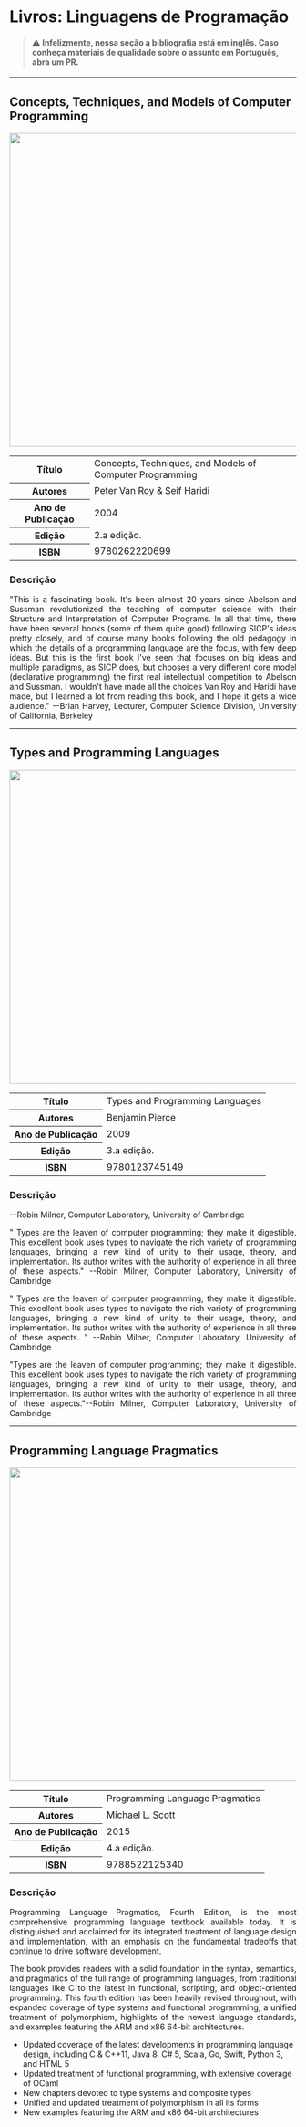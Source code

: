 # Livros: Linguagens de Programação

> #### ⚠️ Infelizmente, nessa seção a bibliografia está em inglês. Caso conheça materiais de qualidade sobre o assunto em Português, abra um PR.

<hr>

## Concepts, Techniques, and Models of Computer Programming

<p align="center">
  <img src="https://github.com/Universidade-Livre/ciencia-da-computacao/assets/30880723/cd239f3f-04a6-4932-9c45-ed7e7104ee0d" width="550px">
</p>

<table align="center">
    <tr>
        <th>Título</th>
        <td>Concepts, Techniques, and Models of Computer Programming</td>
    </tr>
    <tr>
        <th>Autores</th>
        <td>Peter Van Roy & Seif Haridi</td>
    </tr>
    <tr>
        <th>Ano de Publicação</th>
        <td>2004</td>
    </tr>
    <tr>
        <th>Edição</th>
        <td>2.a edição.</td>
    </tr>
    <tr>
        <th>ISBN</th>
        <td>9780262220699</td>
    </tr>
</table>

### Descrição

<p align="justify">
"This is a fascinating book. It's been almost 20 years since Abelson and Sussman revolutionized the teaching of computer science with their Structure and Interpretation of Computer Programs. In all that time, there have been several books (some of them quite good) following SICP's ideas pretty closely, and of course many books following the old pedagogy in which the details of a programming language are the focus, with few deep ideas. But this is the first book I've seen that focuses on big ideas and multiple paradigms, as SICP does, but chooses a very different core model (declarative programming) the first real intellectual competition to Abelson and Sussman. I wouldn't have made all the choices Van Roy and Haridi have made, but I learned a lot from reading this book, and I hope it gets a wide audience." --Brian Harvey, Lecturer, Computer Science Division, University of California, Berkeley </p>

<hr>

## Types and Programming Languages

<p align="center">
  <img src="https://github.com/Universidade-Livre/ciencia-da-computacao/assets/30880723/526cc6e6-37d6-417b-9075-42d265859caa" width="550px">
</p>


<table align="center">
    <tr>
        <th>Título</th>
        <td>Types and Programming Languages</td>
    </tr>
    <tr>
        <th>Autores</th>
        <td>Benjamin Pierce</td>
    </tr>
    <tr>
        <th>Ano de Publicação</th>
        <td>2009</td>
    </tr>
    <tr>
        <th>Edição</th>
        <td>3.a edição.</td>
    </tr>
    <tr>
        <th>ISBN</th>
        <td>9780123745149</td>
    </tr>
</table>

### Descrição

<p align="justify">
--Robin Milner, Computer Laboratory, University of Cambridge
</p>
<p align="justify">
" Types are the leaven of computer programming; they make it digestible. This excellent book uses types to navigate the rich variety of programming languages, bringing a new kind of unity to their usage, theory, and implementation. Its author writes with the authority of experience in all three of these aspects." --Robin Milner, Computer Laboratory, University of Cambridge
</p>
<p align="justify">
" Types are the leaven of computer programming; they make it digestible. This excellent book uses types to navigate the rich variety of programming languages, bringing a new kind of unity to their usage, theory, and implementation. Its author writes with the authority of experience in all three of these aspects. " --Robin Milner, Computer Laboratory, University of Cambridge
</p>
<p align="justify">
"Types are the leaven of computer programming; they make it digestible. This excellent book uses types to navigate the rich variety of programming languages, bringing a new kind of unity to their usage, theory, and implementation. Its author writes with the authority of experience in all three of these aspects."--Robin Milner, Computer Laboratory, University of Cambridge
</p>

<hr>

## Programming Language Pragmatics

<p align="center">
  <img src="https://github.com/Universidade-Livre/ciencia-da-computacao/assets/30880723/59ab1fe7-4387-46c0-97b5-7f43b9f382a9" width="550px">
</p>


<table align="center">
    <tr>
        <th>Título</th>
        <td>Programming Language Pragmatics</td>
    </tr>
    <tr>
        <th>Autores</th>
        <td>Michael L. Scott</td>
    </tr>
    <tr>
        <th>Ano de Publicação</th>
        <td>2015</td>
    </tr>
    <tr>
        <th>Edição</th>
        <td>4.a edição.</td>
    </tr>
    <tr>
        <th>ISBN</th>
        <td>9788522125340</td>
    </tr>
</table>

### Descrição

<p align="justify">
 Programming Language Pragmatics, Fourth Edition, is the most comprehensive programming language textbook available today. It is distinguished and acclaimed for its integrated treatment of language design and implementation, with an emphasis on the fundamental tradeoffs that continue to drive software development.
</p>
<p align="justify">
The book provides readers with a solid foundation in the syntax, semantics, and pragmatics of the full range of programming languages, from traditional languages like C to the latest in functional, scripting, and object-oriented programming.  This fourth edition has been heavily revised throughout, with expanded coverage of type systems and functional programming, a unified treatment of polymorphism, highlights of the newest language standards, and examples featuring the ARM and x86 64-bit architectures.
</p>
<ul>
    <li>Updated coverage of the latest developments in programming language design, including C & C++11, Java 8, C# 5, Scala, Go, Swift, Python 3, and HTML 5</li>
    <li>Updated treatment of functional programming, with extensive coverage of OCaml</li>
    <li>New chapters devoted to type systems and composite types</li>
    <li>Unified and updated treatment of polymorphism in all its forms</li>
    <li>New examples featuring the ARM and x86 64-bit architectures</li>
</ul>

